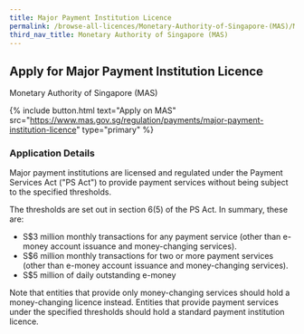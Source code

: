 ```yaml
---
title: Major Payment Institution Licence
permalink: /browse-all-licences/Monetary-Authority-of-Singapore-(MAS)/Major-Payment-Institution-Licence
third_nav_title: Monetary Authority of Singapore (MAS)
---
```


## Apply for Major Payment Institution Licence

Monetary Authority of Singapore (MAS)

{% include button.html text="Apply on MAS" src="https://www.mas.gov.sg/regulation/payments/major-payment-institution-licence" type="primary" %}

### Application Details

<p>Major payment institutions are licensed and regulated under the Payment Services Act ("PS Act") to provide payment services without being subject to the specified thresholds.</p>
 <p>The thresholds are set out in section 6(5) of the PS Act. In summary, these are:</p>
 <ul>
 <li>S$3 million monthly transactions for any payment service (other than e-money account issuance and money-changing services).</li>
 <li>S$6 million monthly transactions for two or more payment services (other than e-money account issuance and money-changing services).</li>
 <li>S$5 million of daily outstanding e-money</li>
 </ul>
 <p>Note that entities that provide only money-changing services should hold a money-changing licence instead. Entities that provide payment services under the specified thresholds should hold a standard payment institution licence.</p>


